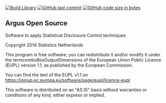 <!-- badges: start -->

[![Build Library](https://github.com/sdcTools/libtauargus/actions/workflows/MakeDLL.yml/badge.svg)](https://github.com/sdcTools/libtauargus/actions/workflows/MakeDLL.yml/)
[![GitHub last
commit](https://img.shields.io/github/last-commit/sdcTools/libtauargus.svg?logo=github)](https://github.com/sdcTools/libtauargus/commits/master)
[![GitHub code size in
bytes](https://img.shields.io/github/languages/code-size/sdcTools/libtauargus.svg?logo=github)](https://github.com/sdcTools/libtauargus)
<!-- badges: end -->

## Argus Open Source
Software to apply Statistical Disclosure Control techniques

Copyright 2014 Statistics Netherlands

This program is free software; you can redistribute it and/or 
modify it under the termcomboBoxOutputDimensions of the European Union Public Licence 
(EUPL) version 1.1, as published by the European Commission.

You can find the text of the EUPL v1.1 on
https://joinup.ec.europa.eu/software/page/eupl/licence-eupl

This software is distributed on an "AS IS" basis without 
warranties or conditions of any kind, either express or implied.
